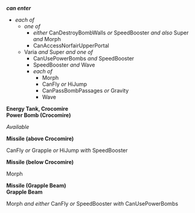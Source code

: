 ﻿***can enter***

- *each of*
  - *one of*
    - *either* CanDestroyBombWalls *or* SpeedBooster *and also* Super *and* Morph
    - CanAccessNorfairUpperPortal
  - Varia *and* Super *and one of*
    - CanUsePowerBombs *and* SpeedBooster
    - SpeedBooster *and* Wave
    - *each of*
      - Morph
      - CanFly *or* HiJump
      - CanPassBombPassages *or* Gravity
      - Wave

**Energy Tank, Crocomire**  
**Power Bomb (Crocomire)**

*Available*

**Missile (above Crocomire)**

CanFly *or* Grapple *or* HiJump *with* SpeedBooster

**Missile (below Crocomire)**

Morph

**Missile (Grapple Beam)**  
**Grapple Beam**

Morph *and either* CanFly *or* SpeedBooster *with* CanUsePowerBombs
